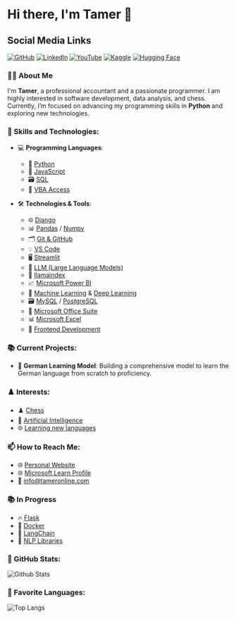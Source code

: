 # Hi there, I'm Tamer 👋

## Social Media Links
[![GitHub](https://img.shields.io/badge/-GitHub-black?style=flat&logo=github&logoColor=white)](https://github.com/TamerOnLine) [![LinkedIn](https://img.shields.io/badge/-LinkedIn-blue?style=flat&logo=linkedin&logoColor=white)](https://www.linkedin.com/in/tameronline/) [![YouTube](https://img.shields.io/badge/-YouTube-red?style=flat&logo=youtube&logoColor=white)](https://www.youtube.com/@mystrotamer) [![Kaggle](https://img.shields.io/badge/-Kaggle-20BEFF?style=flat&logo=kaggle&logoColor=white)](https://www.kaggle.com/tameronline) [![Hugging Face](https://img.shields.io/badge/-Hugging%20Face-yellow?style=flat&logo=huggingface&logoColor=black)](https://huggingface.co/TamerOnLine)

### 👨‍💻 About Me
I'm **Tamer**, a professional accountant and a passionate programmer. I am highly interested in software development, data analysis, and chess. Currently, I’m focused on advancing my programming skills in **Python** and exploring new technologies.

### 💼 Skills and Technologies:

- 💻 **Programming Languages**: 
  - 🐍 [Python](https://www.python.org/doc/)
  - 📜 [JavaScript](https://developer.mozilla.org/en-US/docs/Web/JavaScript)
  - 🗃️ [SQL](https://www.w3schools.com/sql/)
  - 🔄 [VBA Access](https://docs.microsoft.com/en-us/office/vba/api/overview/access)

- 🛠️ **Technologies & Tools**:
  - 🌐 [Django](https://www.djangoproject.com/) 
  - 📊 [Pandas](https://pandas.pydata.org/) / [Numpy](https://numpy.org/)
  - 🗂️ [Git & GitHub](https://docs.github.com/en)
  - 💡 [VS Code](https://code.visualstudio.com/) 
  - 🖥️ [Streamlit](https://streamlit.io/)
  - 🧠 [LLM (Large Language Models)](https://en.wikipedia.org/wiki/Large_language_model) 
  - 📇 [llamaindex](https://github.com/jerryjliu/llama_index)
  - 📈 [Microsoft Power BI](https://powerbi.microsoft.com/)
  - 🤖 [Machine Learning](https://scikit-learn.org/stable/) & [Deep Learning](https://www.tensorflow.org/)
  - 🗃️ [MySQL](https://dev.mysql.com/doc/) / [PostgreSQL](https://www.postgresql.org/)
  - 💼 [Microsoft Office Suite](https://www.microsoft.com/en/microsoft-365)
  - 📊 [Microsoft Excel](https://support.microsoft.com/en-us/excel)
  - 🎨 [Frontend Development](https://developer.mozilla.org/en-US/docs/Learn/Front-end_web_developer)



### 📚 Current Projects:
- 🔭 **German Learning Model**: Building a comprehensive model to learn the German language from scratch to proficiency.


### ♟️ Interests:
- ♟️ [Chess](https://www.chess.com/member/tameronline)
- 🤖 [Artificial Intelligence](https://chatgpt.com/share/66fc4d28-d8a4-8007-9785-84533800988d)
- 🌐 [Learning new languages](https://www.duolingo.com/profile/RoseLisaJenne714)


### 📫 How to Reach Me:

- 🌐 [Personal Website](https://www.mystrotamer.com)
- 🌐 [Microsoft Learn Profile](https://learn.microsoft.com/ar-sa/users/tameronline/)
- 📧 [info@tameronline.com](mailto:info@tameronline.com)


### 📚 In Progress
- 🔥 [Flask](https://flask.palletsprojects.com/)
- 🐳 [Docker](https://www.docker.com/)
- 🔗 [LangChain](https://www.langchain.com/)
- 🧠 [NLP Libraries](https://spacy.io/)


### 🌟 GitHub Stats:
![Github Stats](https://github-readme-stats.vercel.app/api?username=TamerOnLine&show_icons=true&theme=radical)


### 🚀 Favorite Languages:
![Top Langs](https://github-readme-stats.vercel.app/api/top-langs/?username=TamerOnLine&layout=compact&theme=radical)
